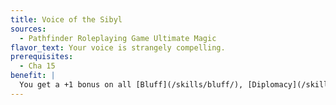 ```yaml
---
title: Voice of the Sibyl
sources:
  - Pathfinder Roleplaying Game Ultimate Magic
flavor_text: Your voice is strangely compelling.
prerequisites:
  - Cha 15
benefit: |
  You get a +1 bonus on all [Bluff](/skills/bluff/), [Diplomacy](/skills/diplomacy/), and [Perform](/skills/perform/) (oratory) skill checks. If you have 10 or more ranks in one of these skills, the bonus increases to +3 for that skill. You do not get these bonuses if you do not use your voice when using the skill (such as using Bluff to feint in combat).
---
```


